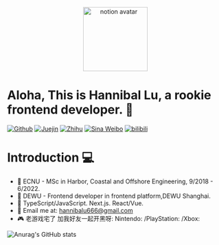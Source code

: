<!-- Avatar -->
<div align="center">
    <img src="https://notion-avatar.vercel.app/api/img/eyJmYWNlIjo0LCJub3NlIjowLCJtb3V0aCI6MTcsImV5ZXMiOjksImV5ZWJyb3dzIjoxNCwiZ2xhc3NlcyI6NSwiaGFpciI6MzQsImFjY2Vzc29yaWVzIjoxMywiZGV0YWlscyI6MywiYmVhcmQiOjAsImZsaXAiOjEsImNvbG9yIjoiIzBlMTExNyIsInNoYXBlIjoic3F1YXJlIn0=" 
        width="150px"
        height="150px"
        alt="notion avatar">

</div>

# Aloha, This is Hannibal Lu, a rookie frontend developer. :wave:

<!-- Introduction -->

[![Github](https://img.shields.io/badge/Github-Hannbalu-%2334383E?logo=github)](https://github.com/hannbalu) [![Juejin](https://img.shields.io/badge/Juejin-Hannibalu666-lightgrey?labelColor=2080FF&logo=ByteDance&logoColor=ffffff)](https://juejin.cn/user/888061128090568/posts) [![Zhihu](https://img.shields.io/badge/dynamic/json?color=grey&label=Zhihu%20fans&query=%24.data.totalSubs&url=https%3A%2F%2Fapi.spencerwoo.com%2Fsubstats%2F%3Fsource%3Dzhihu%26queryKey%3Dhannibalu&labelColor=0065FF&logo=zhihu&logoColor=ffffff)](https://www.zhihu.com/people/hannibalu)
[![Sina Weibo](https://img.shields.io/badge/dynamic/json?color=grey&label=Weibo&prefix=%E5%85%B3%E6%B3%A8%3A&query=%24.data.totalSubs&url=https%3A%2F%2Fapi.spencerwoo.com%2Fsubstats%2F%3Fsource%3Dweibo%26queryKey%3D7092605792&logo=sina-weibo&labelColor=E6172D)](https://weibo.com/u/7092605792) [![bilibili](https://img.shields.io/badge/dynamic/json?color=grey&label=Bilibili%20fans&query=%24.data.totalSubs&url=https%3A%2F%2Fapi.spencerwoo.com%2Fsubstats%2F%3Fsource%3Dbilibili%26queryKey%3D6497558&labelColor=00A1D6&logo=bilibili&logoColor=ffffff)](https://space.bilibili.com/6497558)

# Introduction :computer:

- :school: ECNU - MSc in Harbor, Coastal and Offshore Engineering, 9/2018 - 6/2022.
- :office: DEWU - Frontend developer in frontend platform,DEWU Shanghai.
- :dart: TypeScript/JavaScript. Next.js. React/Vue.
- :e-mail: Email me at: [hannibalu666@gmail.com](mailto:hannibalu666@gmail.com)
- :video_game: 老游戏宅了 加我好友一起开黑呀: Nintendo: /PlayStation: /Xbox:

<!-- Github Status -->

![Anurag's GitHub stats](https://github-readme-stats.vercel.app/api?username=hannbalu&show_icons=true)
